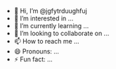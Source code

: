 - 👋 Hi, I’m @jgfytrduughfuj
- 👀 I’m interested in ...
- 🌱 I’m currently learning ...
- 💞️ I’m looking to collaborate on ...
- 📫 How to reach me ...
- 😄 Pronouns: ...
- ⚡ Fun fact: ...

<!---
jgfytrduughfuj/jgfytrduughfuj is a ✨ special ✨ repository because its `README.md` (this file) appears on your GitHub profile.
You can click the Preview link to take a look at your changes.
--->
